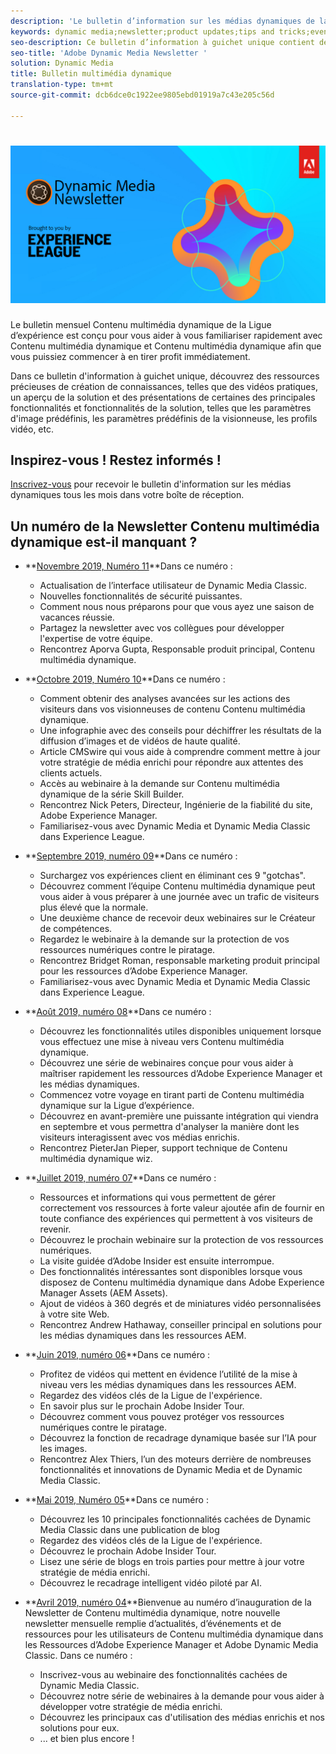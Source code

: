 ```yaml
---
description: 'Le bulletin d’information sur les médias dynamiques de la Ligue de l’expérience est un bulletin d’information mensuel. Il est conçu pour vous aider à vous familiariser avec les médias dynamiques et les médias dynamiques classiques afin que vous puissiez commencer à en tirer parti immédiatement. Des ressources précieuses d''acquisition de connaissances sont disponibles dans ce bulletin d''information à guichet unique, notamment sur la façon de réaliser des vidéos, des aperçus de solutions et des présentations de certaines fonctionnalités clés telles que les paramètres d''image prédéfinis, les paramètres prédéfinis de la visionneuse, les profils vidéo, etc. '
keywords: dynamic media;newsletter;product updates;tips and tricks;events;customer success;blog;blogs;images;videos;features;capabilities
seo-description: Ce bulletin d’information à guichet unique contient des ressources pour le développement des connaissances, notamment des vidéos, des aperçus de solutions et des présentations de certaines fonctionnalités clés, telles que les paramètres d’image prédéfinis, les paramètres prédéfinis de la visionneuse, les profils vidéo, etc.
seo-title: 'Adobe Dynamic Media Newsletter '
solution: Dynamic Media
title: Bulletin multimédia dynamique
translation-type: tm+mt
source-git-commit: dcb6dce0c1922ee9805ebd01919a7c43e205c56d

---
```



# ![Logo du bulletin d’informations sur les médias dynamiques](/help/assets/assets/dynamic-media-newsletter-logo.png)

Le bulletin mensuel Contenu multimédia dynamique de la Ligue d’expérience est conçu pour vous aider à vous familiariser rapidement avec Contenu multimédia dynamique et Contenu multimédia dynamique afin que vous puissiez commencer à en tirer profit immédiatement.

Dans ce bulletin d&#39;information à guichet unique, découvrez des ressources précieuses de création de connaissances, telles que des vidéos pratiques, un aperçu de la solution et des présentations de certaines des principales fonctionnalités et fonctionnalités de la solution, telles que les paramètres d&#39;image prédéfinis, les paramètres prédéfinis de la visionneuse, les profils vidéo, etc.

## Inspirez-vous ! Restez informés !

[Inscrivez-vous](https://www.adobe.com/subscription/dynamic-media-newsletter.html) pour recevoir le bulletin d&#39;information sur les médias dynamiques tous les mois dans votre boîte de réception.

## Un numéro de la Newsletter Contenu multimédia dynamique est-il manquant ?

* **[Novembre 2019, Numéro 11](https://expleague.azureedge.net/assets/dynamic-media/Dynamic_Media_Newsletter_11_2019_Nov.html)**Dans ce numéro :

   * Actualisation de l’interface utilisateur de Dynamic Media Classic.
   * Nouvelles fonctionnalités de sécurité puissantes.
   * Comment nous nous préparons pour que vous ayez une saison de vacances réussie.
   * Partagez la newsletter avec vos collègues pour développer l&#39;expertise de votre équipe.
   * Rencontrez Aporva Gupta, Responsable produit principal, Contenu multimédia dynamique.

* **[Octobre 2019, Numéro 10](https://expleague.azureedge.net/assets/dynamic-media/Dynamic_Media_Newsletter_10_2019_Oct.html)**Dans ce numéro :

   * Comment obtenir des analyses avancées sur les actions des visiteurs dans vos visionneuses de contenu Contenu multimédia dynamique.
   * Une infographie avec des conseils pour déchiffrer les résultats de la diffusion d’images et de vidéos de haute qualité.
   * Article CMSwire qui vous aide à comprendre comment mettre à jour votre stratégie de média enrichi pour répondre aux attentes des clients actuels.
   * Accès au webinaire à la demande sur Contenu multimédia dynamique de la série Skill Builder.
   * Rencontrez Nick Peters, Directeur, Ingénierie de la fiabilité du site, Adobe Experience Manager.
   * Familiarisez-vous avec Dynamic Media et Dynamic Media Classic dans Experience League.

* **[Septembre 2019, numéro 09](https://expleague.azureedge.net/assets/dynamic-media/Dynamic_Media_Newsletter_09_2019_Sept.html)**Dans ce numéro :

   * Surchargez vos expériences client en éliminant ces 9 &quot;gotchas&quot;.
   * Découvrez comment l’équipe Contenu multimédia dynamique peut vous aider à vous préparer à une journée avec un trafic de visiteurs plus élevé que la normale.
   * Une deuxième chance de recevoir deux webinaires sur le Créateur de compétences.
   * Regardez le webinaire à la demande sur la protection de vos ressources numériques contre le piratage.
   * Rencontrez Bridget Roman, responsable marketing produit principal pour les ressources d’Adobe Experience Manager.
   * Familiarisez-vous avec Dynamic Media et Dynamic Media Classic dans Experience League.


* **[Août 2019, numéro 08](https://expleague.azureedge.net/assets/dynamic-media/Dynamic_Media_Newsletter_08_2019_Aug.html)**Dans ce numéro :

   * Découvrez les fonctionnalités utiles disponibles uniquement lorsque vous effectuez une mise à niveau vers Contenu multimédia dynamique.
   * Découvrez une série de webinaires conçue pour vous aider à maîtriser rapidement les ressources d’Adobe Experience Manager et les médias dynamiques.
   * Commencez votre voyage en tirant parti de Contenu multimédia dynamique sur la Ligue d’expérience.
   * Découvrez en avant-première une puissante intégration qui viendra en septembre et vous permettra d&#39;analyser la manière dont les visiteurs interagissent avec vos médias enrichis.
   * Rencontrez PieterJan Pieper, support technique de Contenu multimédia dynamique wiz.


* **[Juillet 2019, numéro 07](https://expleague.azureedge.net/assets/dynamic-media/Dynamic_Media_Newsletter_07_2019_July.html)**Dans ce numéro :

   * Ressources et informations qui vous permettent de gérer correctement vos ressources à forte valeur ajoutée afin de fournir en toute confiance des expériences qui permettent à vos visiteurs de revenir.
   * Découvrez le prochain webinaire sur la protection de vos ressources numériques.
   * La visite guidée d’Adobe Insider est ensuite interrompue.
   * Des fonctionnalités intéressantes sont disponibles lorsque vous disposez de Contenu multimédia dynamique dans Adobe Experience Manager Assets (AEM Assets).
   * Ajout de vidéos à 360 degrés et de miniatures vidéo personnalisées à votre site Web.
   * Rencontrez Andrew Hathaway, conseiller principal en solutions pour les médias dynamiques dans les ressources AEM.

* **[Juin 2019, numéro 06](https://expleague.azureedge.net/assets/dynamic-media/Dynamic_Media_Newsletter_06_2019_June.html)**Dans ce numéro :

   * Profitez de vidéos qui mettent en évidence l’utilité de la mise à niveau vers les médias dynamiques dans les ressources AEM.
   * Regardez des vidéos clés de la Ligue de l&#39;expérience.
   * En savoir plus sur le prochain Adobe Insider Tour.
   * Découvrez comment vous pouvez protéger vos ressources numériques contre le piratage.
   * Découvrez la fonction de recadrage dynamique basée sur l’IA pour les images.
   * Rencontrez Alex Thiers, l’un des moteurs derrière de nombreuses fonctionnalités et innovations de Dynamic Media et de Dynamic Media Classic.

* **[Mai 2019, Numéro 05](https://expleague.azureedge.net/assets/dynamic-media/Dynamic_Media_Newsletter_05_2019_May.html)**Dans ce numéro :

   * Découvrez les 10 principales fonctionnalités cachées de Dynamic Media Classic dans une publication de blog
   * Regardez des vidéos clés de la Ligue de l&#39;expérience.
   * Découvrez le prochain Adobe Insider Tour.
   * Lisez une série de blogs en trois parties pour mettre à jour votre stratégie de média enrichi.
   * Découvrez le recadrage intelligent vidéo piloté par AI.

* **[Avril 2019, numéro 04](https://expleague.azureedge.net/assets/dynamic-media/Dynamic_Media_Newsletter_04_2019_April.html)**Bienvenue au numéro d’inauguration de la Newsletter de Contenu multimédia dynamique, notre nouvelle newsletter mensuelle remplie d’actualités, d’événements et de ressources pour les utilisateurs de Contenu multimédia dynamique dans les Ressources d’Adobe Experience Manager et Adobe Dynamic Media Classic. Dans ce numéro :
   * Inscrivez-vous au webinaire des fonctionnalités cachées de Dynamic Media Classic.
   * Découvrez notre série de webinaires à la demande pour vous aider à développer votre stratégie de média enrichi.
   * Découvrez les principaux cas d&#39;utilisation des médias enrichis et nos solutions pour eux.
   * ... et bien plus encore !